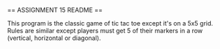 == ASSIGNMENT 15 README ==

This program is the classic game of tic tac toe except it's on a 5x5 grid. Rules are similar except players must get 5 of their markers in a row (vertical, horizontal or diagonal).

